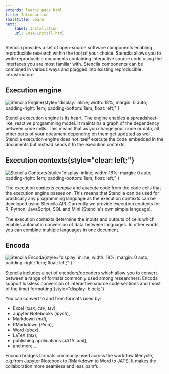 ```yaml
---
extends: learn/_page.html
title: Introduction
smalltitle: Learn
next:
    label: Installation
    url: /use/install.html
---
```


Stencila provides a set of open-source software components enabling reproducible research within the tool of your choice. Stencila allows you to write reproducible
documents containing interactive source code using the interfaces you are most familiar with. Stencila components can be combined in various ways and plugged
into existing reproducible infrastructure.

## Execution engine
![Stencila Engine](img/engine.png){style="display: inline; width: 18%; margin: 0 auto; padding-right: 1em; padding-bottom: 1em; float: left;" }

Stencila execution engine is its heart. The engine enables a spreadsheet-like, reactive programming model. It maintains a graph of the dependency between code cells.
This means that as you change your code or data, all other parts of your document depending on them get updated as well. Stencila execution engine does not itself
execute the code embedded in the documents but instead sends it to the execution contexts.


## Execution contexts{style="clear: left;"}

![Stencila Contexts](img/contexts.png){style="display: inline; width: 18%; margin: 0 auto; padding-right: 1em; padding-bottom: 1em; float: left;" }

The execution contexts _compile_ and _execute_ code from the code cells that the execution engine passes on. This means that Stencila can
be used for practically any programming language as the execution contexts can be developed using Stencila API. Currently we provide execution contexts
for R, Python, JavaScript, SQL and Mini (Stencila's own simple language).

The execution contexts determine the inputs and outputs of cells which enables automatic conversion of data between languages. In other words, you can
 combine multiple languages in one document.

## Encoda

![Stencila Encoda](img/convert.png){style="display: inline; width: 18%; margin: 0 auto; padding-right: 1em; float: left;" }

Stencila includes a set of encoders/decoders which allow you to convert between a range of formats commonly used among researchers. Encoda support lossless conversion of interactive source code sections and (most of the time) formatting.{style="display: block;"}

You can convert to and from formats used by:
* Excel (*xlsx*, *csv*, *tsv*),
* Jupyter Notebooks (*ipynb*),
* Markdown (*md*),
* RMarkdown (*Rmd*),
* Word (*docx*),
* LaTeX (*tex*),
* publishing applications (*JATS*, *xml*),
* and more...

Encoda bridges formats commonly used across the workflow lifecycle, e.g.from Jupyter Notebook to RMarkdown to Word to JATS. It makes the collaboration more
seamless and less painful.

